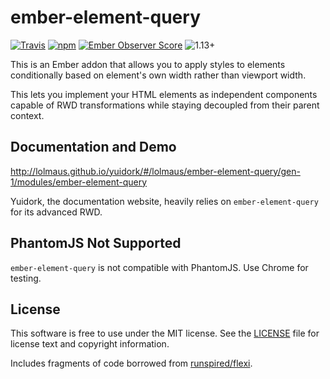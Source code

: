 ember-element-query
===================

[![Travis](https://api.travis-ci.org/lolmaus/ember-element-query.svg?branch=gen-1)](https://travis-ci.org/lolmaus/ember-element-query)
[![npm](https://img.shields.io/npm/v/ember-element-query.svg?maxAge=2592000)](https://www.npmjs.com/package/ember-element-query)
[![Ember Observer Score](https://emberobserver.com/badges/ember-element-query.svg)](https://emberobserver.com/addons/ember-element-query)
![1.13+](https://embadge.io/v1/badge.svg?start=1.13.0)

This is an Ember addon that allows you to apply styles to elements
conditionally based on element's own width rather than viewport width.

This lets you implement your HTML elements as independent components capable
of RWD transformations while staying decoupled from their parent context.


Documentation and Demo
----------------------

http://lolmaus.github.io/yuidork/#/lolmaus/ember-element-query/gen-1/modules/ember-element-query

Yuidork, the documentation website, heavily relies on `ember-element-query` for its advanced RWD.


PhantomJS Not Supported
-----------------------

`ember-element-query` is not compatible with PhantomJS. Use Chrome for testing.


License
-------

This software is free to use under the MIT license. See the [LICENSE](https://github.com/lolmaus/ember-element-query/blob/gen-1/LICENSE.md) file for license text and copyright information.

Includes fragments of code borrowed from [runspired/flexi](https://github.com/runspired/flexi).
